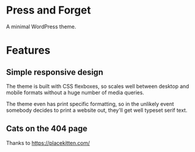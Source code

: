 # Press and Forget
A minimal WordPress theme.

# Features
## Simple responsive design
The theme is built with CSS flexboxes, so scales well between desktop and mobile formats without a huge number of media queries.

The theme even has print specific formatting, so in the unlikely event somebody decides to print a website out, they'll get well typeset serif text.

## Cats on the 404 page
Thanks to https://placekitten.com/
